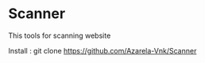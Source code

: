 # Scanner
This tools for scanning website

Install :
git clone https://github.com/Azarela-Vnk/Scanner
